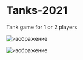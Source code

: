# Tanks-2021

Tank game for 1 or 2 players

![изображение](https://github.com/Maritornez/Tanks-2021/assets/62441435/7fdef92c-748f-4e1d-8a56-97535539f580)

![изображение](https://github.com/Maritornez/Tanks-2021/assets/62441435/71fc843f-df3f-464e-aca9-6217c5342750)

